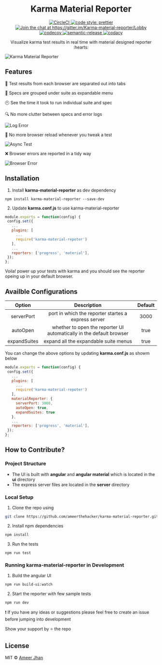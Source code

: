 <h1 align="center">Karma Material Reporter</h1>

<p align="center">
  <a href="https://circleci.com/gh/ameerthehacker/karma-material-reporter">
    <img src="https://circleci.com/gh/ameerthehacker/karma-material-reporter.svg?style=shield" alt="CircleCI">
  </a>
  <a href="https://github.com/prettier/prettier">
    <img src="https://img.shields.io/badge/code_style-prettier-ff69b4.svg?style=shield" alt="code style: prettier">
  </a>
  <a href="https://gitter.im/Karma-material-reporter/Lobby">
    <img src="https://badges.gitter.im/Join%20Chat.svg" alt="Join the chat at https://gitter.im/Karma-material-reporter/Lobby">
  </a>
  <a href="https://codecov.io/gh/ameerthehacker/karma-material-reporter">
    <img src="https://codecov.io/gh/ameerthehacker/karma-material-reporter/branch/master/graph/badge.svg" alt="codecov">
  </a>
  <a href="https://github.com/semantic-release/semantic-release">
    <img src="https://img.shields.io/badge/%20%20%F0%9F%93%A6%F0%9F%9A%80-semantic--release-e10079.svg" alt="semantic-release">
  </a>
  <a href="https://github.com/semantic-release/semantic-release">
    <img src="https://api.codacy.com/project/badge/Grade/15a7dacc6c0947ee9bf6c378eb2e8c07" alt="codacy">
  </a>
</p>
<p align="center">Visualize karma test results in real time with material designed reporter :hearts:</p>

![Karma Material Reporter](https://i.imgur.com/76MVpsm.png)

## Features

:bookmark_tabs: Test results from each browser are separated out into tabs

:file_folder: Specs are grouped under suite as expandable menu

:clock10: See the time it took to run individual suite and spec

:mag: No more clutter between specs and error logs

![Log Error](https://i.imgur.com/ARGp65l.png)

:tada: No more browser reload whenever you tweak a test

![Async Test](https://i.imgur.com/AE42Wix.png)

:x: Browser errors are reported in a tidy way

![Browser Error](https://imgur.com/U1sCcut.png)

## Installation

1. Install **karma-material-reporter** as dev dependency

```
npm install karma-material-reporter --save-dev
```

2. Update **karma.conf.js** to use karma-material-reporter

```js
module.exports = function(config) {
 config.set({
   ...
   plugins: [
     ...
     require('karma-material-repoter')
   ],
   ...
   reporters: ['progress', 'material'],
 });
};
```

Voila! power up your tests with karma and you should see the reporter opeing up in your default browser.

## Availble Configurations

|    Option    |                             Description                              | Default |
| :----------: | :------------------------------------------------------------------: | :-----: |
|  serverPort  |         port in which the reporter startes a express server          |  3000   |
|   autoOpen   | whether to open the reporter UI automatically in the default browser |  true   |
| expandSuites |                expand all the expandable suite menus                 |  true   |

You can change the above options by updating **karma.conf.js** as showm below

```js
module.exports = function(config) {
 config.set({
   ...
   plugins: [
     ...
     require('karma-material-repoter')
   ],
   materialReporter: {
     serverPort: 3000,
     autoOpen: true,
     expandSuites: true
   },
   ...
   reporters: ['progress', 'material'],
 });
};
```

## How to Contribute?

### Project Structure

- The UI is built with **angular** and **angular material** which is located in the **ui** directory
- The express server files are located in the **server** directory

### Local Setup

1. Clone the repo using

```sh
git clone https://github.com/ameerthehacker/karma-material-reporter.git
```

2. Install npm dependencies

```sh
npm install
```

3. Run the tests

```
npm run test
```

### Running karma-material-reporter in Development

1. Build the angular UI

```sh
npm run build-ui:watch
```

2. Start the reporter with few sample tests

```sh
npm run dev
```

:heavy_exclamation_mark: If you have any ideas or suggestions please feel free to create an issue before jumping into development

Show your support by :star: the repo

## License

MIT © [Ameer Jhan](mailto:ameerjhanprof@gmail.com)
